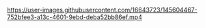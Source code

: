 

https://user-images.githubusercontent.com/16643723/145604467-752bfee3-a13c-4601-9ebd-deba52bb86ef.mp4

